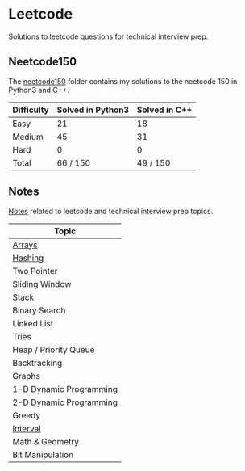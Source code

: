 # Leetcode

Solutions to leetcode questions for technical interview prep.

## Neetcode150

The [neetcode150](./neetcode150/) folder contains my solutions to the neetcode 150 in Python3 and C++.

| Difficulty | Solved in Python3 | Solved in C++
|------------|-------------------|---------------
| Easy       | 21                | 18
| Medium     | 45                | 31
| Hard       | 0                 | 0 
| Total      | 66 / 150          | 49 / 150

## Notes

[Notes](./notes) related to leetcode and technical interview prep topics.

| Topic |
|------------------------
| [Arrays](./topics/arrays.md)
| [Hashing](./topics/hashing.md)
| Two Pointer
| Sliding Window
| Stack
| Binary Search
| Linked List
| Tries
| Heap / Priority Queue 
| Backtracking
| Graphs
| 1-D Dynamic Programming
| 2-D Dynamic Programming
| Greedy
| [Interval](./topics/intervals.md)
| Math & Geometry
| Bit Manipulation
